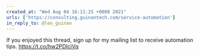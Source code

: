 ```yaml
---
created_at: "Wed Aug 04 16:11:25 +0000 2021"
urls: ['https://consulting.guinantech.com/service-automation']
in_reply_to: @leo_guinan
---
```


If you enjoyed this thread, sign up for my mailing list to receive automation tips.
https://t.co/hw2PDIciVq